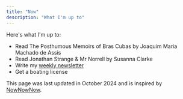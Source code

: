 ```yaml
---
title: "Now"
description: "What I'm up to"
---
```


Here's what I'm up to:

* Read The Posthumous Memoirs of Bras Cubas by Joaquim Maria Machado de Assis
* Read Jonathan Strange & Mr Norrell by Susanna Clarke
* Write my [weekly newsletter](/weekly)
* Get a boating license

This page was last updated in October 2024 and is inspired by [NowNowNow](https://nownownow.com).
